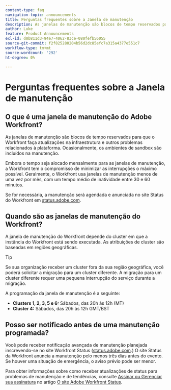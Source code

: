 ```yaml
---
content-type: faq
navigation-topic: announcements
title: Perguntas frequentes sobre a Janela de manutenção
description: As janelas de manutenção são blocos de tempo reservados para que o Workfront faça atualizações na infraestrutura e outros problemas relacionados à plataforma. Ocasionalmente, os ambientes de sandbox são incluídos na manutenção.
author: Luke
feature: Product Announcements
exl-id: d0b811d3-94e7-4062-83ce-080fefb56055
source-git-commit: f2f825280204b56d2dc85efc7a315a4377e551c7
workflow-type: tm+mt
source-wordcount: '292'
ht-degree: 0%

---
```


# Perguntas frequentes sobre a Janela de manutenção

## O que é uma janela de manutenção do Adobe Workfront?

As janelas de manutenção são blocos de tempo reservados para que o Workfront faça atualizações na infraestrutura e outros problemas relacionados à plataforma. Ocasionalmente, os ambientes de sandbox são incluídos na manutenção.

Embora o tempo seja alocado mensalmente para as janelas de manutenção, a Workfront tem o compromisso de minimizar as interrupções o máximo possível. Geralmente, o Workfront usa janelas de manutenção menos de uma vez por mês, com um tempo médio de inatividade entre 30 e 60 minutos.

Se for necessária, a manutenção será agendada e anunciada no site Status do Workfront em [status.adobe.com](https://status.adobe.com/).

## Quando são as janelas de manutenção do Workfront?

A janela de manutenção do Workfront depende do cluster em que a instância do Workfront está sendo executada. As atribuições de cluster são baseadas em regiões geográficas.

>[!TIP]
>
>Se sua organização receber um cluster fora da sua região geográfica, você poderá solicitar a migração para um cluster diferente. A migração para um cluster diferente requer uma pequena interrupção do serviço durante a migração. <!--For more information, see [Migrating to another cluster](../../administration-and-setup/administrator-faqs/migrate-to-another-cluster.md).-->

A programação da janela de manutenção é a seguinte:

* **Clusters 1, 2, 3, 5 e 6:** Sábados, das 20h às 12h (MT)
* **Cluster 4:** Sábados, das 20h às 12h GMT/BST

## Posso ser notificado antes de uma manutenção programada?

Você pode receber notificação avançada de manutenção planejada inscrevendo-se no site Workfront Status ([status.adobe.com](https://status.adobe.com/).) O site Status da Workfront anuncia a manutenção pelo menos três dias antes do evento. Se houver uma situação de emergência, o aviso prévio pode ser menor.

Para obter informações sobre como receber atualizações de status para problemas de manutenção e de tendências, consulte [Assinar ou Gerenciar sua assinatura](../../workfront-basics/tips-tricks-and-troubleshooting/understand-the-status-site.md#managing-your-subscription) no artigo [O site Adobe Workfront Status](../../workfront-basics/tips-tricks-and-troubleshooting/understand-the-status-site.md).

